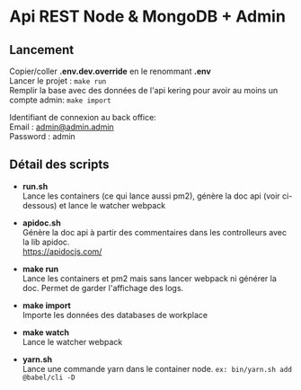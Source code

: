 # Api REST Node & MongoDB + Admin

## Lancement
Copier/coller **.env.dev.override** en le renommant **.env**<br>
Lancer le projet : `make run` <br>
Remplir la base avec des données de l'api kering pour avoir au moins un compte admin: `make import`

Identifiant de connexion au back office:<br>
Email : admin@admin.admin<br/>
Password : admin

## Détail des scripts
- **run.sh**<br>
  Lance les containers (ce qui lance aussi pm2), génère la doc api (voir ci-dessous) et lance le watcher webpack


- **apidoc.sh**<br>
  Génère la doc api à partir des commentaires dans les controlleurs avec la lib apidoc.<br>
  https://apidocjs.com/


- **make run**<br>
  Lance les containers et pm2 mais sans lancer webpack ni générer la doc. Permet de garder l'affichage des logs.

- **make import**<br>
  Importe les données des databases de workplace

- **make watch**<br>
  Lance le watcher webpack

- **yarn.sh**<br>
  Lance une commande yarn dans le container node. `ex: bin/yarn.sh add @babel/cli -D`
